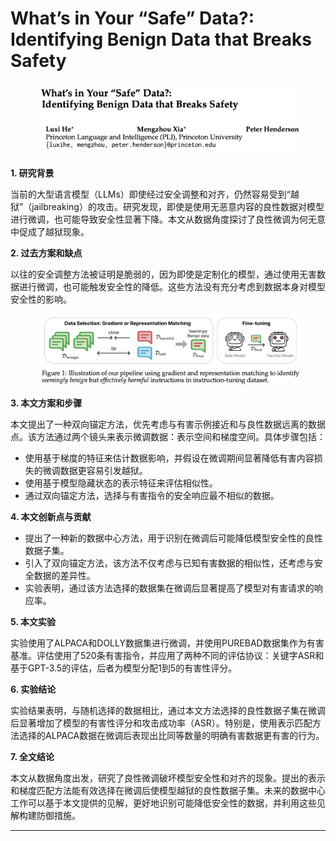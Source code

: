 # What’s in Your “Safe” Data?: Identifying Benign Data that Breaks Safety

<figure><img src="../.gitbook/assets/image (4) (1) (1) (1) (1) (1) (1) (1).png" alt=""><figcaption></figcaption></figure>

####

**1. 研究背景**

当前的大型语言模型（LLMs）即使经过安全调整和对齐，仍然容易受到“越狱”（jailbreaking）的攻击。研究发现，即使是使用无恶意内容的良性数据对模型进行微调，也可能导致安全性显著下降。本文从数据角度探讨了良性微调为何无意中促成了越狱现象。

**2. 过去方案和缺点**

以往的安全调整方法被证明是脆弱的，因为即使是定制化的模型，通过使用无害数据进行微调，也可能触发安全性的降低。这些方法没有充分考虑到数据本身对模型安全性的影响。

<figure><img src="../.gitbook/assets/image (1) (1) (1) (1) (1) (1) (1) (1) (1) (1).png" alt=""><figcaption></figcaption></figure>

**3. 本文方案和步骤**

本文提出了一种双向锚定方法，优先考虑与有害示例接近和与良性数据远离的数据点。该方法通过两个镜头来表示微调数据：表示空间和梯度空间。具体步骤包括：

* 使用基于梯度的特征来估计数据影响，并假设在微调期间显著降低有害内容损失的微调数据更容易引发越狱。
* 使用基于模型隐藏状态的表示特征来评估相似性。
* 通过双向锚定方法，选择与有害指令的安全响应最不相似的数据。

**4. 本文创新点与贡献**

* 提出了一种新的数据中心方法，用于识别在微调后可能降低模型安全性的良性数据子集。
* 引入了双向锚定方法，该方法不仅考虑与已知有害数据的相似性，还考虑与安全数据的差异性。
* 实验表明，通过该方法选择的数据集在微调后显著提高了模型对有害请求的响应率。

**5. 本文实验**

实验使用了ALPACA和DOLLY数据集进行微调，并使用PUREBAD数据集作为有害基准。评估使用了520条有害指令，并应用了两种不同的评估协议：关键字ASR和基于GPT-3.5的评估，后者为模型分配1到5的有害性评分。

**6. 实验结论**

实验结果表明，与随机选择的数据相比，通过本文方法选择的良性数据子集在微调后显著增加了模型的有害性评分和攻击成功率（ASR）。特别是，使用表示匹配方法选择的ALPACA数据在微调后表现出比同等数量的明确有害数据更有害的行为。

**7. 全文结论**

本文从数据角度出发，研究了良性微调破坏模型安全性和对齐的现象。提出的表示和梯度匹配方法能有效选择在微调后使模型越狱的良性数据子集。未来的数据中心工作可以基于本文提供的见解，更好地识别可能降低安全性的数据，并利用这些见解构建防御措施。

***

